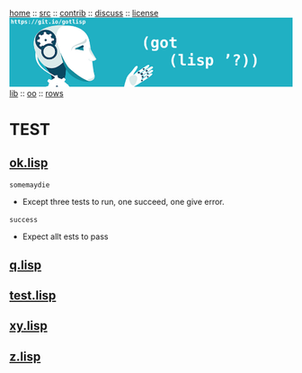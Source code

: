 [home](http://git.io/gotlisp) ::
[src](http://github.com/timm/lisp) ::
[contrib](https://github.com/timm/lisp/blob/master/CONTRIBUTING.md) ::
[discuss](https://github.com/timm/lisp/issues) ::
[license](https://github.com/timm/lisp/blob/master/LICENSE)<br>
<a href="https://git.io/gotlisp"><img src="https://raw.githubusercontent.com/timm/lisp/master/etc/img/gotlisp.png" ></a><br>
[lib](https://github.com/timm/lisp/tree/master/src/lib/README.md) :: 
[oo](https://github.com/timm/lisp/tree/master/src/oo/README.md)  :: 
[rows](https://github.com/timm/lisp/tree/master/src/rows/README.md)  
# TEST




## [ok.lisp](ok.lisp)


`somemaydie `

-   Except three tests to run, one succeed, one give error.

`success `

-   Expect allt ests to pass


## [q.lisp](q.lisp)



## [test.lisp](test.lisp)



## [xy.lisp](xy.lisp)



## [z.lisp](z.lisp)

